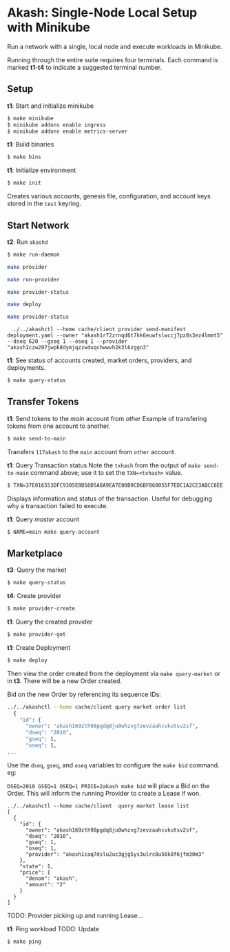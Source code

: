 # Akash: Single-Node Local Setup with Minikube

Run a network with a single, local node and execute workloads in Minikube.

Running through the entire suite requires four terminals.
Each command is marked __t1__-__t4__ to indicate a suggested terminal number.

## Setup

__t1__: Start and initialize minikube
```sh
$ make minikube
$ minikube addons enable ingress
$ minikube addons enable metrics-server
```

__t1__: Build binaries
```sh
$ make bins
```

__t1__: Initialize environment
```sh
$ make init
```
Creates various accounts, genesis file, configuration, and account keys stored in the `test` keyring.

## Start Network

__t2__: Run `akashd`
```sh
$ make run-daemon
```

```sh
make provider
```

```sh
make run-provider
```

```sh
make provider-status
```

```sh
make deploy
```

```sh
make provider-status
```

```
 ../../akashctl --home cache/client provider send-manifest deployment.yaml --owner "akash1r72zrnqd6t7kk6euwfslwccj7pz8s3ez4lmmt5" --dseq 620 --gseq 1 --oseq 1 --provider "akash1czw297jwpk8dymjqzzwduqchwwvh2k3l6zggn3"
```

__t1__: See status of accounts created, market orders, providers, and deployments.
```sh
$ make query-status
```

## Transfer Tokens

__t1__: Send tokens to the _main_ account from _other_
Example of transfering tokens from one account to another.
```sh
$ make send-to-main
```
Transfers `117akash` to the `main` account from `other` account.

__t1__: Query Transaction status
Note the `txhash` from the output of `make send-to-main` command above; use it to set the `TXN=<txhash>` value.
```sh
$ TXN=37E016553DFC9305E8B56D5A8A9EA7E00B9CD6BF860055F7EDC1A2CE3ABCC6EE make query-txn
```
Displays information and status of the transaction. Useful for debugging why a transaction failed to execute.

__t1__: Query _master_ account
```sh
$ NAME=main make query-account
```

## Marketplace

__t3__: Query the market
```sh
$ make query-status
```

__t4__: Create provider
```sh
$ make provider-create
```

__t1__: Query the created provider
```sh
$ make provider-get
```

__t1__: Create Deployment
```sh
$ make deploy
```
Then view the order created from the deployment via `make query-market` or in __t3__. There will be a new Order created.

Bid on the new Order by referencing its sequence IDs:
```sh
../../akashctl --home cache/client query market order list                                    
  {
    "id": {
      "owner": "akash169zth98pgdq8ju0whzvg7zevzaahcvkutsv2sf",
      "dseq": "2010",
      "gseq": 1,
      "oseq": 1,
...
```

Use the `dseq`, `gseq`, and `oseq` variables to configure the `make bid` command. eg:

`DSEQ=2010 GSEQ=1 OSEQ=1 PRICE=2akash make bid` will place a Bid on the Order. This will inform the running Provider to create a Lease if won.
```
../../akashctl --home cache/client  query market lease list                                    
[
  {
    "id": {
      "owner": "akash169zth98pgdq8ju0whzvg7zevzaahcvkutsv2sf",
      "dseq": "2010",
      "gseq": 1,
      "oseq": 1,
      "provider": "akash1caq7dslu2uc3gjg5ys3ulrc8u56k8f6jfm30m3"
    },
    "state": 1,
    "price": {
      "denom": "akash",
      "amount": "2"
    }
  }
]
```

TODO: Provider picking up and running Lease...

__t1__: Ping workload
TODO: Update
```sh
$ make ping
```
